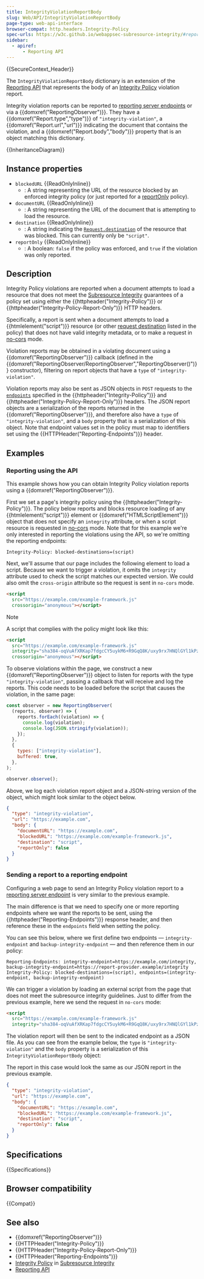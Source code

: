 ```yaml
---
title: IntegrityViolationReportBody
slug: Web/API/IntegrityViolationReportBody
page-type: web-api-interface
browser-compat: http.headers.Integrity-Policy
spec-urls: https://w3c.github.io/webappsec-subresource-integrity/#report-violations
sidebar:
  - apiref:
      - Reporting API
---
```


{{SecureContext_Header}}

The `IntegrityViolationReportBody` dictionary is an extension of the [Reporting API](/en-US/docs/Web/API/Reporting_API) that represents the body of an [Integrity Policy](/en-US/docs/Web/HTTP/Reference/Headers/Integrity-Policy) violation report.

Integrity violation reports can be reported to [reporting server endpoints](/en-US/docs/Web/API/Reporting_API#reporting_server_endpoints) or via a {{domxref("ReportingObserver")}}.
They have a {{domxref("Report.type","type")}} of `"integrity-violation"`, a {{domxref("Report.url","url")}} indicating the document that contains the violation, and a {{domxref("Report.body","body")}} property that is an object matching this dictionary.

{{InheritanceDiagram}}

## Instance properties

- `blockedURL` {{ReadOnlyInline}}
  - : A string representing the URL of the resource blocked by an enforced integrity policy (or just reported for a [reportOnly](#reportonly) policy).
- `documentURL` {{ReadOnlyInline}}
  - : A string representing the URL of the document that is attempting to load the resource.
- `destination` {{ReadOnlyInline}}
  - : A string indicating the [`Request.destination`](/en-US/docs/Web/API/Request/destination#script) of the resource that was blocked.
    This can currently only be `"script"`.
- `reportOnly` {{ReadOnlyInline}}
  - : A boolean: `false` if the policy was enforced, and `true` if the violation was only reported.

## Description

Integrity Policy violations are reported when a document attempts to load a resource that does not meet the [Subresource Integrity](/en-US/docs/Web/Security/Subresource_Integrity) guarantees of a policy set using either the {{httpheader("Integrity-Policy")}} or {{httpheader("Integrity-Policy-Report-Only")}} HTTP headers.

Specifically, a report is sent when a document attempts to load a {{htmlelement("script")}} resource (or other [request destination](/en-US/docs/Web/API/Request/destination) listed in the policy) that does not have valid integrity metadata, or to make a request in [no-cors](/en-US/docs/Web/API/Request/mode#no-cors) mode.

Violation reports may be obtained in a violating document using a {{domxref("ReportingObserver")}} callback (defined in the {{domxref("ReportingObserver/ReportingObserver","ReportingObserver()")}} constructor), filtering on report objects that have a `type` of `"integrity-violation"`.

Violation reports may also be sent as JSON objects in `POST` requests to the [`endpoints`](/en-US/docs/Web/HTTP/Reference/Headers/Integrity-Policy#endpoints) specified in the {{httpheader("Integrity-Policy")}} and {{httpheader("Integrity-Policy-Report-Only")}} headers.
The JSON report objects are a serialization of the reports returned in the {{domxref("ReportingObserver")}}, and therefore also have a `type` of `"integrity-violation"`, and a `body` property that is a serialization of this object.
Note that endpoint values set in the policy must map to identifiers set using the {{HTTPHeader("Reporting-Endpoints")}} header.

## Examples

### Reporting using the API

This example shows how you can obtain Integrity Policy violation reports using a {{domxref("ReportingObserver")}}.

First we set a page's integrity policy using the {{httpheader("Integrity-Policy")}}.
The policy below reports and blocks resource loading of any {{htmlelement("script")}} element or {{domxref("HTMLScriptElement")}} object that does not specify an `integrity` attribute, or when a script resource is requested in [no-cors](/en-US/docs/Web/API/Request/mode#no-cors) mode.
Note that for this example we're only interested in reporting the violations using the API, so we're omitting the reporting endpoints:

```http
Integrity-Policy: blocked-destinations=(script)
```

Next, we'll assume that our page includes the following element to load a script.
Because we want to trigger a violation, it omits the `integrity` attribute used to check the script matches our expected version.
We could also omit the `cross-origin` attribute so the request is sent in `no-cors` mode.

```html
<script
  src="https://example.com/example-framework.js"
  crossorigin="anonymous"></script>
```

> [!NOTE]
> A script that complies with the policy might look like this:
>
> ```html
> <script
>   src="https://example.com/example-framework.js"
>   integrity="sha384-oqVuAfXRKap7fdgcCY5uykM6+R9GqQ8K/uxy9rx7HNQlGYl1kPzQho1wx4JwY8wC"
>   crossorigin="anonymous"></script>
> ```

To observe violations within the page, we construct a new {{domxref("ReportingObserver")}} object to listen for reports with the type `"integrity-violation"`, passing a callback that will receive and log the reports.
This code needs to be loaded before the script that causes the violation, in the same page:

```js
const observer = new ReportingObserver(
  (reports, observer) => {
    reports.forEach((violation) => {
      console.log(violation);
      console.log(JSON.stringify(violation));
    });
  },
  {
    types: ["integrity-violation"],
    buffered: true,
  },
);

observer.observe();
```

Above, we log each violation report object and a JSON-string version of the object, which might look similar to the object below.

```json
{
  "type": "integrity-violation",
  "url": "https://example.com",
  "body": {
    "documentURL": "https://example.com",
    "blockedURL": "https://example.com/example-framework.js",
    "destination": "script",
    "reportOnly": false
  }
}
```

### Sending a report to a reporting endpoint

Configuring a web page to send an Integrity Policy violation report to a [reporting server endpoint](/en-US/docs/Web/API/Reporting_API#reporting_server_endpoints) is very similar to the previous example.

The main difference is that we need to specify one or more reporting endpoints where we want the reports to be sent, using the {{httpheader("Reporting-Endpoints")}} response header, and then reference these in the `endpoints` field when setting the policy.

You can see this below, where we first define two endpoints — `integrity-endpoint` and `backup-integrity-endpoint` — and then reference them in our policy:

```http
Reporting-Endpoints: integrity-endpoint=https://example.com/integrity, backup-integrity-endpoint=https://report-provider.example/integrity
Integrity-Policy: blocked-destinations=(script), endpoints=(integrity-endpoint, backup-integrity-endpoint)
```

We can trigger a violation by loading an external script from the page that does not meet the subresource integrity guidelines.
Just to differ from the previous example, here we send the request in `no-cors` mode:

```html
<script
  src="https://example.com/example-framework.js"
  integrity="sha384-oqVuAfXRKap7fdgcCY5uykM6+R9GqQ8K/uxy9rx7HNQlGYl1kPzQho1wx4JwY8wC"></script>
```

The violation report will then be sent to the indicated endpoint as a JSON file.
As you can see from the example below, the `type` is `"integrity-violation"` and the `body` property is a serialization of this `IntegrityViolationReportBody` object:

The report in this case would look the same as our JSON report in the previous example.

```json
{
  "type": "integrity-violation",
  "url": "https://example.com",
  "body": {
    "documentURL": "https://example.com",
    "blockedURL": "https://example.com/example-framework.js",
    "destination": "script",
    "reportOnly": false
  }
}
```

## Specifications

{{Specifications}}

## Browser compatibility

{{Compat}}

## See also

- {{domxref("ReportingObserver")}}
- {{HTTPHeader("Integrity-Policy")}}
- {{HTTPHeader("Integrity-Policy-Report-Only")}}
- {{HTTPHeader("Reporting-Endpoints")}}
- [Integrity Policy](/en-US/docs/Web/Security/Subresource_Integrity#integrity_policy) in [Subresource Integrity](/en-US/docs/Web/Security/Subresource_Integrity#integrity_policy)
- [Reporting API](/en-US/docs/Web/API/Reporting_API)
